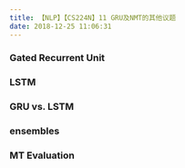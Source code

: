 ```yaml
---
title: 【NLP】【CS224N】11 GRU及NMT的其他议题
date: 2018-12-25 11:06:31
---
```


### Gated Recurrent Unit

### LSTM

### GRU vs. LSTM

### ensembles


### MT Evaluation
